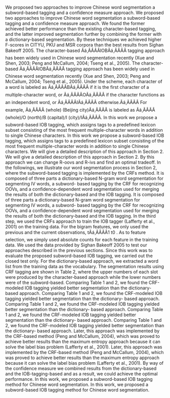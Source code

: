 We proposed two approaches to improve Chinese word segmentation a subword-based tagging and a confidence measure approach.
We proposed two approaches to improve Chinese word segmentation a subword-based tagging and a confidence measure approach.
We found the former achieved better performance than the existing character-based tagging, and the latter improved segmentation further by combining the former with a dictionary-based segmentation.
By these techniques we achieved higher F-scores in CITYU, PKU and MSR corpora than the best results from Sighan Bakeoff 2005.
The character-based Ãá¸ÃÂÃÂIOBÃá¸ÃÂÃÂ tagging approach has been widely used in Chinese word segmentation recently (Xue and Shen, 2003; Peng and McCallum, 2004; Tseng et al., 2005).
The character-based Ãá¸ÃÂÃÂIOBÃá¸ÃÂÃÂ tagging approach has been widely used in Chinese word segmentation recently (Xue and Shen, 2003; Peng and McCallum, 2004; Tseng et al., 2005).
Under the scheme, each character of a word is labeled as Ãá¸ÃÂÃÂBÃá¸ÃÂÃÂ if it is the first character of a multiple-character word, or Ãá¸ÃÂÃÂOÃá¸ÃÂÃÂ if the character functions as an independent word, or Ãá¸ÃÂÃÂIÃá¸ÃÂÃÂ otherwise.Ãá¸ÃÂÃÂ For example, Ãá¸ÃÂÃÂ (whole) (Beijing city)Ãá¸ÃÂÃÂ is labeled as Ãá¸ÃÂÃÂ (whole)/O (north)/B (capital)/I (city)/IÃá¸ÃÂÃÂ.
In this work we propose a subword-based IOB tagging, which assigns tags to a predefined lexicon subset consisting of the most frequent multiple-character words in addition to single Chinese characters.
In this work we propose a subword-based IOB tagging, which assigns tags to a predefined lexicon subset consisting of the most frequent multiple-character words in addition to single Chinese characters.
We will give a detailed description of this approach in Section 2.
We will give a detailed description of this approach in Section 2.
By this approach we can change R-oovs and R-ivs and find an optimal tradeoff.
In the followings, we illustrate our word segmentation process in Section 2, where the subword-based tagging is implemented by the CRFs method.
It is composed of three parts a dictionary-based N-gram word segmentation for segmenting IV words, a subword- based tagging by the CRF for recognizing OOVs, and a confidence-dependent word segmentation used for merging the results of both the dictionary-based and the IOB tagging.
It is composed of three parts a dictionary-based N-gram word segmentation for segmenting IV words, a subword- based tagging by the CRF for recognizing OOVs, and a confidence-dependent word segmentation used for merging the results of both the dictionary-based and the IOB tagging.
In the third step, we used the CRFs approach to train the IOB tagger (Lafferty et al., 2001) on the training data.
For the bigram features, we only used the previous and the current observations, tÃá¸ÃÂÃÂ1 t0 . As to feature selection, we simply used absolute counts for each feature in the training data.
We used the data provided by Sighan Bakeoff 2005 to test our approaches described in the previous sections.
Since this work was to evaluate the proposed subword-based IOB tagging, we carried out the closed test only.
For the dictionary-based approach, we extracted a word list from the training data as the vocabulary.
The segmentation results using CRF tagging are shown in Table 2, where the upper numbers of each slot were produced by the character-based approach while the lower numbers were of the subword-based.
Comparing Table 1 and 2, we found the CRF-modeled IOB tagging yielded better segmentation than the dictionary- based approach.
Comparing Table 1 and 2, we found the CRF-modeled IOB tagging yielded better segmentation than the dictionary- based approach.
Comparing Table 1 and 2, we found the CRF-modeled IOB tagging yielded better segmentation than the dictionary- based approach.
Comparing Table 1 and 2, we found the CRF-modeled IOB tagging yielded better segmentation than the dictionary- based approach.
Comparing Table 1 and 2, we found the CRF-modeled IOB tagging yielded better segmentation than the dictionary- based approach.
Later, this approach was implemented by the CRF-based method (Peng and McCallum, 2004), which was proved to achieve better results than the maximum entropy approach because it can solve the label bias problem (Lafferty et al., 2001).
Later, this approach was implemented by the CRF-based method (Peng and McCallum, 2004), which was proved to achieve better results than the maximum entropy approach because it can solve the label bias problem (Lafferty et al., 2001).
By way of the confidence measure we combined results from the dictionary-based and the IOB-tagging-based and as a result, we could achieve the optimal performance.
In this work, we proposed a subword-based IOB tagging method for Chinese word segmentation.
In this work, we proposed a subword-based IOB tagging method for Chinese word segmentation.